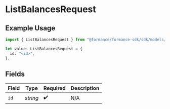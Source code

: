 # ListBalancesRequest

## Example Usage

```typescript
import { ListBalancesRequest } from "@formance/formance-sdk/sdk/models/operations";

let value: ListBalancesRequest = {
  id: "<id>",
};
```

## Fields

| Field              | Type               | Required           | Description        |
| ------------------ | ------------------ | ------------------ | ------------------ |
| `id`               | *string*           | :heavy_check_mark: | N/A                |